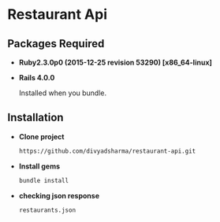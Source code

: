 Restaurant Api
==============
## Packages Required

* **Ruby2.3.0p0 (2015-12-25 revision 53290) [x86_64-linux]**

* **Rails 4.0.0**

  Installed when you bundle.

## Installation

* **Clone project**
  ```bash
  https://github.com/divyadsharma/restaurant-api.git
  ```

* **Install gems**
  ```bash
  bundle install
  ```

* **checking json response**
  ```bash
  restaurants.json
  ```
